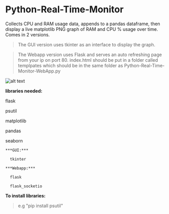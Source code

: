 # Python-Real-Time-Monitor

Collects CPU and RAM usage data, appends to a pandas dataframe, 
then display a live matplotlib PNG graph of RAM and CPU % usage over time.
Comes in 2 versions.

>The GUI version uses tkinter as an interface to display the graph.

>The Webapp version uses Flask and serves an auto refreshing page from your ip on port 80.
>index.html should be put in a folder called templpates which should be in
>the same folder as Python-Real-Time-Monitor-WebApp.py


![alt text](https://github.com/BobbyLeonard/Python-Utilisation-Monitor/blob/master/sns.jpg)

**libraries needed:**
  
  flask

  psutil
  
  matplotlib
  
  pandas
  
  seaborn
  
    ***GUI:***

      tkinter

    ***Webapp:***

      flask

      flask_socketio
  
**To install libraries:** 

>e.g "pip install psutil"
